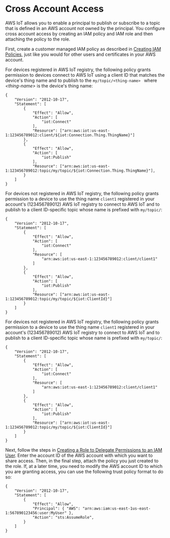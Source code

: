# Cross Account Access<a name="cross-account-access"></a>

AWS IoT allows you to enable a principal to publish or subscribe to a topic that is defined in an AWS account not owned by the principal\. You configure cross account access by creating an IAM policy and IAM role and then attaching the policy to the role\.

First, create a customer managed IAM policy as described in [Creating IAM Policies](https://docs.aws.amazon.com/IAM/latest/UserGuide/access_policies_create.html), just like you would for other users and certificates in your AWS account\. 

For devices registered in AWS IoT registry, the following policy grants permission to devices connect to AWS IoT using a client ID that matches the device's thing name and to publish to the `my/topic/<thing-name> ` where *<thing\-name>* is the device's thing name:

```
{
    "Version": "2012-10-17",
    "Statement": [
        {
            "Effect": "Allow",
            "Action": [
                "iot:Connect"
            ],
            "Resource": ["arn:aws:iot:us-east-1:123456789012:client/${iot:Connection.Thing.ThingName}"]
        },
        {
            "Effect": "Allow",
            "Action": [
                "iot:Publish"
            ],
            "Resource": ["arn:aws:iot:us-east-1:123456789012:topic/my/topic/${iot:Connection.Thing.ThingName}"],
        }
    ]
}
```

For devices not registered in AWS IoT registry, the following policy grants permission to a device to use the thing name `client1` registered in your account's \(123456789012\) AWS IoT registry to connect to AWS IoT and to publish to a client ID\-specific topic whose name is prefixed with `my/topic/`:

```
{
    "Version": "2012-10-17",
    "Statement": [
        {
            "Effect": "Allow",
            "Action": [
                "iot:Connect"
            ],
            "Resource": [
                "arn:aws:iot:us-east-1:123456789012:client/client1"
            ]
        },
        {
            "Effect": "Allow",
            "Action": [
                "iot:Publish"
            ],
            "Resource": ["arn:aws:iot:us-east-1:123456789012:topic/my/topic/${iot:ClientId}"]
        }
    ]
}
```

For devices not registered in AWS IoT registry, the following policy grants permission to a device to use the thing name `client1` registered in your account's \(123456789012\) AWS IoT registry to connect to AWS IoT and to publish to a client ID\-specific topic whose name is prefixed with `my/topic/`:

```
{
    "Version": "2012-10-17",
    "Statement": [
        {
            "Effect": "Allow",
            "Action": [
                "iot:Connect"
            ],
            "Resource": [
                "arn:aws:iot:us-east-1:123456789012:client/client1"
            ]
        },
        {
            "Effect": "Allow",
            "Action": [
                "iot:Publish"
            ],
            "Resource": ["arn:aws:iot:us-east-1:123456789012:topic/my/topic/${iot:ClientId}"]
        }
    ]
}
```

Next, follow the steps in [Creating a Role to Delegate Permissions to an IAM User](https://docs.aws.amazon.com/IAM/latest/UserGuide/id_roles_create_for-user.html)\. Enter the account ID of the AWS account with which you want to share access\. Then, in the final step, attach the policy you just created to the role\. If, at a later time, you need to modify the AWS account ID to which you are granting access, you can use the following trust policy format to do so: 

```
{
    "Version": "2012-10-17",
    "Statement": [
        {
            "Effect": "Allow",
            "Principal": { "AWS": "arn:aws:iam:us-east-1us-east-1:567890123456:user:MyUser" },
            "Action": "sts:AssumeRole",
        }
    ]
}
```